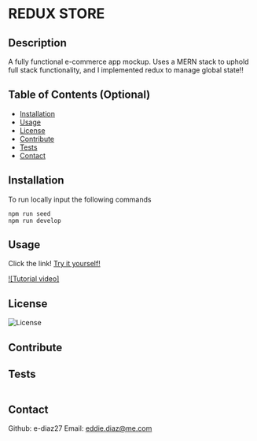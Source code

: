 # REDUX STORE

## Description

A fully functional e-commerce app mockup. Uses a MERN stack to uphold full stack functionality, and I implemented redux to manage global state!!

## Table of Contents (Optional)

- [Installation](#installation)
- [Usage](#usage)
- [License](#license)
- [Contribute](#contribute)
- [Tests](#tests)
- [Contact](#contact)

## Installation

To run locally input the following commands

```
npm run seed
npm run develop
```

## Usage
Click the link! [Try it yourself!](https://sheltered-hamlet-84127.herokuapp.com/) 

[![Tutorial video]](https://github.com/e-diaz27/ReduxHomework/blob/main/WORKS!.mp4)


## License

![License](https://img.shields.io/badge/License-MIT-blue.svg)

## Contribute



## Tests
```

```

## Contact

Github: e-diaz27
Email: eddie.diaz@me.com
